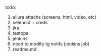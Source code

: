 todo:
1. allure attachs (screens, html, video, etc)
2. selenoid + creds
3. jira
4. testops
5. jenkins
6. need to modify tg notifs (jenkins job)
7. readme.md